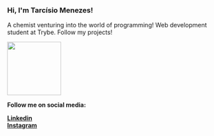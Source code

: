 ### Hi, I'm Tarcísio Menezes!

A chemist venturing into the world of programming! Web development student at Trybe. Follow my projects! 


<img src="https://media.giphy.com/media/f6hnhHkks8bk4jwjh3/giphy.gif" width="125" height="125" />

<b>Follow me on social media:<b>

[Linkedin](https://www.linkedin.com/in/tarc%C3%ADsio-menezes/)  
[Instagram](https://www.instagram.com/cisao_tarcisio/)   